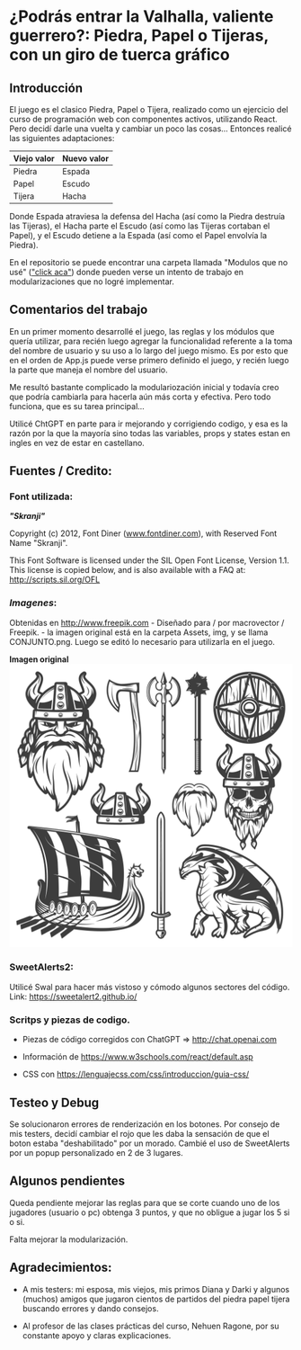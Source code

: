 # ¿Podrás entrar la Valhalla, valiente guerrero?: Piedra, Papel o Tijeras, con un giro de tuerca gráfico

## Introducción

El juego es el clasico Piedra, Papel o Tijera, realizado como un ejercicio del curso de programación web con componentes activos, utilizando React.
Pero decidí darle una vuelta y cambiar un poco las cosas...
Entonces realicé las siguientes adaptaciones:

Viejo valor | Nuevo valor
--------|-------
Piedra | Espada
Papel | Escudo
Tijera | Hacha

Donde Espada atraviesa la defensa del Hacha (así como la Piedra destruía las Tijeras), el Hacha parte el Escudo (así como las Tijeras cortaban el Papel), y el Escudo detiene a la Espada (así como el Papel envolvía la Piedra).

En el repositorio se puede encontrar una carpeta llamada "Modulos que no usé" (["click aca"](./src/modulosQueNoUse)) donde pueden verse un intento de trabajo en modularizaciones que no logré implementar.

## Comentarios del trabajo

En un primer momento desarrollé el juego, las reglas y los módulos que quería utilizar, para recién luego agregar la funcionalidad referente a la toma del nombre de usuario y su uso a lo largo del juego mismo. 
Es por esto que en el orden de App.js puede verse primero definido el juego, y recién luego la parte que maneja el nombre del usuario. 

Me resultó bastante complicado la modulariozación inicial y todavía creo que podría cambiarla para hacerla aún más corta y efectiva. Pero todo funciona, que es su tarea principal... 

Utilicé ChtGPT en parte para ir mejorando y corrigiendo codigo, y esa es la razón por la que la mayoría sino todas las variables, props y states estan en ingles en vez de estar en castellano. 


## Fuentes / Credito:

### Font utilizada: 

***"Skranji"***

Copyright (c) 2012, Font Diner (www.fontdiner.com), with Reserved Font Name "Skranji".

This Font Software is licensed under the SIL Open Font License, Version 1.1.
This license is copied below, and is also available with a FAQ at:
http://scripts.sil.org/OFL

### *Imagenes*: 

Obtenidas en http://www.freepik.com - Diseñado para / por macrovector / Freepik. - la imagen original está en la carpeta Assets, img, y se llama CONJUNTO.png. 
Luego se editó lo necesario para utilizarla en el juego.

**Imagen original** 
![](./src/assets/img/CONJUNTO.png)

### SweetAlerts2: 

Utilicé Swal para hacer más vistoso y cómodo algunos sectores del código. Link: https://sweetalert2.github.io/


### Scritps y piezas de codigo. 

- Piezas de código corregidos con ChatGPT => http://chat.openai.com

- Información de https://www.w3schools.com/react/default.asp

- CSS con https://lenguajecss.com/css/introduccion/guia-css/

## Testeo y Debug

Se solucionaron errores de renderización en los botones. Por consejo de mis testers, decidí cambiar el rojo que les daba la sensación de que el boton estaba "deshabilitado" por un morado. 
Cambié el uso de SweetAlerts por un popup personalizado en 2 de 3 lugares. 

##  Algunos pendientes
Queda pendiente mejorar las reglas para que se corte cuando uno de los jugadores (usuario o pc) obtenga 3 puntos, y que no obligue a jugar los 5 si o si. 

Falta mejorar la modularización.



## Agradecimientos: 

- A mis testers: mi esposa, mis viejos, mis primos Diana y Darki y algunos (muchos) amigos que jugaron cientos de partidos del piedra papel tijera buscando errores y dando consejos. 

- Al profesor de las clases prácticas del curso, Nehuen Ragone, por su constante apoyo y claras explicaciones. 


